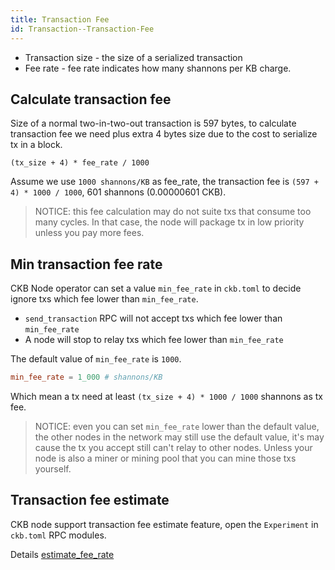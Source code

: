 ```yaml
---
title: Transaction Fee
id: Transaction--Transaction-Fee
---
```


* Transaction size - the size of a serialized transaction
* Fee rate - fee rate indicates how many shannons per KB charge.

## Calculate transaction fee

Size of a normal two-in-two-out transaction is 597 bytes, to calculate transaction fee we need plus extra 4 bytes size due to the cost to serialize tx in a block.

`(tx_size + 4) * fee_rate / 1000`

Assume we use `1000 shannons/KB` as fee_rate, the transaction fee is `(597 + 4) * 1000 / 1000`, 601 shannons (0.00000601 CKB).

> NOTICE: this fee calculation may do not suite txs that consume too many cycles. In that case, the node will package tx in low priority unless you pay more fees.

## Min transaction fee rate

CKB Node operator can set a value `min_fee_rate` in `ckb.toml` to decide ignore txs which fee lower than `min_fee_rate`.

* `send_transaction` RPC will not accept txs which fee lower than `min_fee_rate`
* A node will stop to relay txs which fee lower than `min_fee_rate`

The default value of `min_fee_rate` is `1000`.

``` toml
min_fee_rate = 1_000 # shannons/KB
```

Which mean a tx need at least `(tx_size + 4) * 1000 / 1000` shannons as tx fee.

> NOTICE: even you can set `min_fee_rate` lower than the default value, the other nodes in the network may still use the default value, it's may cause the tx you accept still can't relay to other nodes. Unless your node is also a miner or mining pool that you can mine those txs yourself.

## Transaction fee estimate

CKB node support transaction fee estimate feature, open the `Experiment` in `ckb.toml` RPC modules.

Details [estimate_fee_rate](https://github.com/nervosnetwork/ckb/tree/develop/rpc#estimate_fee_rate)
